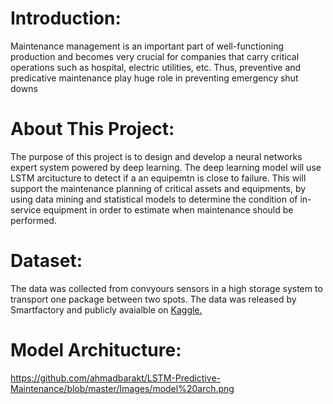 # Introduction:
Maintenance management is an important part of well-functioning production and becomes very crucial for companies that carry critical operations such as hospital, electric utilities, etc. Thus, preventive and predicative maintenance play huge role in preventing emergency shut downs

# About This Project:
The purpose of this project is to design and develop a neural networks expert system powered by deep learning. The deep learning model will use LSTM arcitucture to detect if a an equipemtn is close to failure. This will support the maintenance planning of critical assets and equipments, by using data mining and statistical models to determine the condition of in-service equipment in order to estimate when maintenance should be performed.

# Dataset:
The data was collected from convyours sensors in a high storage system to transport one package between two spots. The data was released by Smartfactory and publicly avaialble on [Kaggle.](https://www.kaggle.com/nafisur/dataset-for-predictive-maintenance)

# Model Architucture:
https://github.com/ahmadbarakt/LSTM-Predictive-Maintenance/blob/master/Images/model%20arch.png
